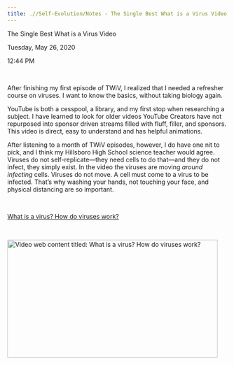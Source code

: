 ```yaml
---
title: .//Self-Evolution/Notes - The Single Best What is a Virus Video
---
```


The Single Best What is a Virus Video

Tuesday, May 26, 2020

12:44 PM

 

After finishing my first episode of TWiV, I realized that I needed a refresher course on viruses. I want to know the basics, without taking biology again.

YouTube is both a cesspool, a library, and my first stop when researching a subject. I have learned to look for older videos YouTube Creators have not repurposed into sponsor driven streams filled with fluff, filler, and sponsors. This video is direct, easy to understand and has helpful animations.

After listening to a month of TWiV episodes, however, I do have one nit to pick, and I think my Hillsboro High School science teacher would agree. Viruses do not self-replicate—they need cells to do that—and they do not infect, they simply exist. In the video the viruses are moving *around infecting* cells. Viruses do not move. A cell must come to a virus to be infected. That’s why washing your hands, not touching your face, and physical distancing are so important.

 

[<u>What is a virus? How do viruses work?</u>](https://www.youtube.com/watch?v=7KXHwhTghWI)

 

<img src="media/image1.png" style="width:5in;height:2.8125in" alt="Video web content titled: What is a virus? How do viruses work?" />
